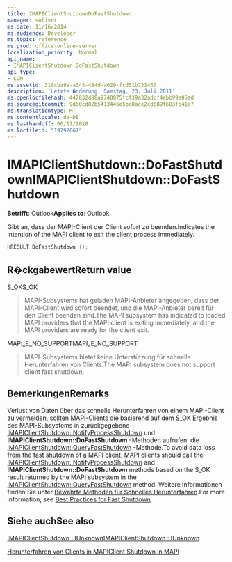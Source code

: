 ```yaml
---
title: IMAPIClientShutdownDoFastShutdown
manager: soliver
ms.date: 11/16/2014
ms.audience: Developer
ms.topic: reference
ms.prod: office-online-server
localization_priority: Normal
api_name:
- IMAPIClientShutdown.DoFastShutdown
api_type:
- COM
ms.assetid: 310cba9a-a343-484d-a029-fcd51b731460
description: 'Letzte �nderung: Samstag, 23. Juli 2011'
ms.openlocfilehash: 447832d88a9740875fcf39a32adcf4ebb99e05ad
ms.sourcegitcommit: 9d60cd82b5413446e5bc8ace2cd689f683fb41a7
ms.translationtype: MT
ms.contentlocale: de-DE
ms.lasthandoff: 06/11/2018
ms.locfileid: "19792067"
---
```

# <a name="imapiclientshutdowndofastshutdown"></a><span data-ttu-id="95176-103">IMAPIClientShutdown::DoFastShutdown</span><span class="sxs-lookup"><span data-stu-id="95176-103">IMAPIClientShutdown::DoFastShutdown</span></span>

  
  
<span data-ttu-id="95176-104">**Betrifft**: Outlook</span><span class="sxs-lookup"><span data-stu-id="95176-104">**Applies to**: Outlook</span></span> 
  
<span data-ttu-id="95176-105">Gibt an, dass der MAPI-Client der Client sofort zu beenden.</span><span class="sxs-lookup"><span data-stu-id="95176-105">Indicates the intention of the MAPI client to exit the client process immediately.</span></span>
  
```cpp
HRESULT DoFastShutdown ();
```

## <a name="return-value"></a><span data-ttu-id="95176-106">R�ckgabewert</span><span class="sxs-lookup"><span data-stu-id="95176-106">Return value</span></span>

<span data-ttu-id="95176-107">S_OK</span><span class="sxs-lookup"><span data-stu-id="95176-107">S_OK</span></span>
  
> <span data-ttu-id="95176-108">MAPI-Subsystems hat geladen MAPI-Anbieter angegeben, dass der MAPI-Client wird sofort beendet, und die MAPI-Anbieter bereit für den Client beenden sind.</span><span class="sxs-lookup"><span data-stu-id="95176-108">The MAPI subsystem has indicated to loaded MAPI providers that the MAPI client is exiting immediately, and the MAPI providers are ready for the client exit.</span></span>
    
<span data-ttu-id="95176-109">MAPI_E_NO_SUPPORT</span><span class="sxs-lookup"><span data-stu-id="95176-109">MAPI_E_NO_SUPPORT</span></span>
  
> <span data-ttu-id="95176-110">MAPI-Subsystems bietet keine Unterstützung für schnelle Herunterfahren von Clients.</span><span class="sxs-lookup"><span data-stu-id="95176-110">The MAPI subsystem does not support client fast shutdown.</span></span>
    
## <a name="remarks"></a><span data-ttu-id="95176-111">Bemerkungen</span><span class="sxs-lookup"><span data-stu-id="95176-111">Remarks</span></span>

<span data-ttu-id="95176-112">Verlust von Daten über das schnelle Herunterfahren von einem MAPI-Client zu vermeiden, sollten MAPI-Clients die basierend auf dem S_OK Ergebnis des MAPI-Subsystems in zurückgegebene [IMAPIClientShutdown::NotifyProcessShutdown](imapiclientshutdown-notifyprocessshutdown.md) und **IMAPIClientShutdown::DoFastShutdown** -Methoden aufrufen. die [IMAPIClientShutdown::QueryFastShutdown](imapiclientshutdown-queryfastshutdown.md) -Methode.</span><span class="sxs-lookup"><span data-stu-id="95176-112">To avoid data loss from the fast shutdown of a MAPI client, MAPI clients should call the [IMAPIClientShutdown::NotifyProcessShutdown](imapiclientshutdown-notifyprocessshutdown.md) and **IMAPIClientShutdown::DoFastShutdown** methods based on the S_OK result returned by the MAPI subsystem in the [IMAPIClientShutdown::QueryFastShutdown](imapiclientshutdown-queryfastshutdown.md) method.</span></span> <span data-ttu-id="95176-113">Weitere Informationen finden Sie unter [Bewährte Methoden für Schnelles Herunterfahren](best-practices-for-fast-shutdown.md).</span><span class="sxs-lookup"><span data-stu-id="95176-113">For more information, see [Best Practices for Fast Shutdown](best-practices-for-fast-shutdown.md).</span></span>
  
## <a name="see-also"></a><span data-ttu-id="95176-114">Siehe auch</span><span class="sxs-lookup"><span data-stu-id="95176-114">See also</span></span>



[<span data-ttu-id="95176-115">IMAPIClientShutdown : IUnknown</span><span class="sxs-lookup"><span data-stu-id="95176-115">IMAPIClientShutdown : IUnknown</span></span>](imapiclientshutdowniunknown.md)


[<span data-ttu-id="95176-116">Herunterfahren von Clients in MAPI</span><span class="sxs-lookup"><span data-stu-id="95176-116">Client Shutdown in MAPI</span></span>](client-shutdown-in-mapi.md)

